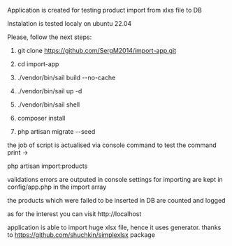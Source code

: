 Application is created for testing product import from xlxs file to DB

Instalation is tested localy on ubuntu 22.04

Please, follow the next steps:

1) git clone https://github.com/SergM2014/import-app.git

2) cd import-app

3) ./vendor/bin/sail build --no-cache

4) ./vendor/bin/sail up -d

5) ./vendor/bin/sail shell

6) composer install

7) php artisan migrate --seed


the job of script is actualised via console command
to test the command print ->

 php artisan import:products



validations errors are outputed in console
settings for importing are kept in config/app.php in the import array

the products which were failed to be inserted in DB are counted and logged



as for the interest you can visit http://localhost 

application is able to import huge xlsx file, hence it uses generator.
thanks to https://github.com/shuchkin/simplexlsx package